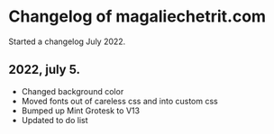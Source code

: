# Changelog of magaliechetrit.com

Started a changelog July 2022. 

## 2022, july 5.
- Changed background color
- Moved fonts out of careless css and into custom css
- Bumped up Mint Grotesk to V13
- Updated to do list

